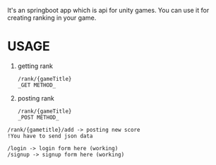 It's an springboot app which is api for unity games. 
You can use it for creating ranking in your game.

# <b>USAGE</b>
    
<ol>
<li>getting rank

    /rank/{gameTitle}
    _GET METHOD_
    
<li>posting rank
    
    /rank/{gameTitle}
    _POST METHOD_

    
</ol>
    
    
    /rank/{gametitle}/add -> posting new score
    !You have to send json data

    /login -> login form here (working)
    /signup -> signup form here (working)